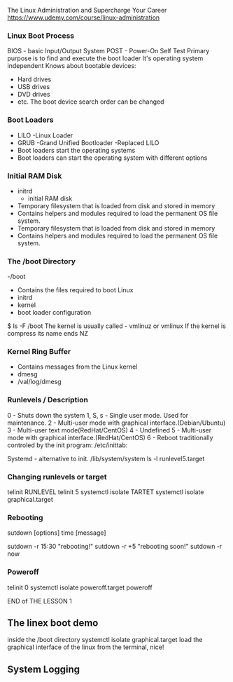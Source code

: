 The Linux Administration and Supercharge Your Career
https://www.udemy.com/course/linux-administration

### Linux Boot Process

BIOS - basic Input/Output System
POST - Power-On Self Test
Primary purpose is to find and execute the boot loader
It's operating system independent 
Knows about bootable devices:
- Hard drives
- USB drives
- DVD drives
- etc.
The boot device search order can be changed

### Boot Loaders

- LILO
        -Linux Loader
- GRUB
        -Grand Unified Bootloader
        -Replaced LILO
- Boot loaders start the operating systems
- Boot loaders can start the operating system with different options

### Initial RAM Disk
- initrd
  - initial RAM disk
- Temporary filesystem that is loaded from disk and stored in memory
- Contains helpers and modules required to load the permanent OS file system.
- Temporary filesystem that is loaded from disk and stored in memory
- Contains helpers and modules required to load the permanent OS file system.

### The /boot Directory

-/boot
 - Contains the files required to boot Linux
 - initrd
 - kernel
 - boot loader configuration

$ ls -F /boot
The kernel is usually called - vmlinuz or vmlinux
If the kernel is compress its name ends NZ

### Kernel Ring Buffer
- Contains messages from the Linux kernel
- dmesg
- /val/log/dmesg

### Runlevels / Description

0 - Shuts down the system
1, S, s - Single user mode. Used for maintenance.
2 - Multi-user mode with graphical interface.(Debian/Ubuntu)
3 - Multi-user text mode(RedHat/CentOS)
4 - Undefined
5 - Multi-user mode with graphical interface.(RedHat/CentOS)
6 - Reboot
traditionally controled by the init program:
/etc/inittab:

Systemd - alternative to init.
/lib/system/system
ls -l runlevel5.target

### Changing runlevels or target
telinit RUNLEVEL
 telinit 5
systemctl isolate TARTET
 systemctl isolate graphical.target

### Rebooting
sutdown [options] time [message]

sutdown -r 15:30 "rebooting!"
sutdown -r +5 "rebooting soon!"
sutdown -r now

### Poweroff
telinit 0
systemctl isolate poweroff.target
poweroff

END of THE LESSON 1

## The linex boot demo

inside the /boot directory
systemctl isolate graphical.target 
load the graphical interface of the linux from the terminal, nice!

## System Logging

